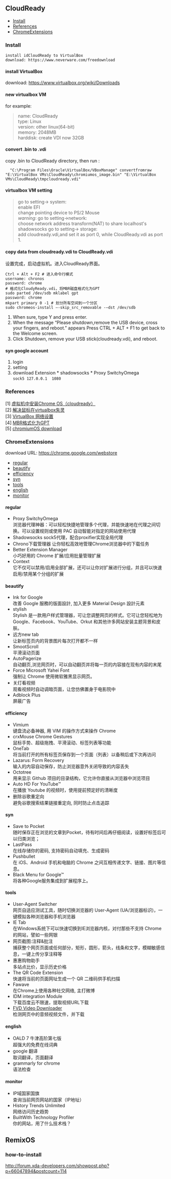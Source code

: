 ## CloudReady
* [Install](#Install)
* [References](#Reference)
* [ChromeExtensions](#ChromeExtensions)

### Install
    install idCloudReady to VirtualBox   
    download: https://www.neverware.com/freedownload

#### install VirtualBox  
download: https://www.virtualbox.org/wiki/Downloads          

#### new virtualbox VM  
for example:
  > name: CloudReady  
    type: Linux  
    version: other linux(64-bit)   
    memory: 2048MB  
    harddisk: create VDI now 32GB  

#### convert .bin to .vdi  
copy .bin to CloudReady directory, then run :
```
  "C:\Program Files\Oracle\VirtualBox/VBoxManage" convertfromraw "E:\VirtualBox VMs\CloudReady\chromiumos_image.bin" "E:\VirtualBox VMs\CloudReady\tmpcloudready.vdi"
```
#### virtualbox VM setting  
  > go to setting-> system:  
    enable EFI  
    change pointing device to PS/2 Mouse  
    *warning*: go to setting->network:  
     choose network address transform(NAT) to share localhost's shadowsocks
     go to setting-> storage:  
     add cloudready.vdi,and set it as port 0, while CloudReady.vdi as port 1.

#### copy data from cloudready.vdi to CloudReady.vdi  
设置完成，启动虚拟机。进入CloudReady界面。
```
Ctrl + Alt + F2 # 进入命令行模式
username: chronos
password: chrome
# 格式化CloudyReady.vdi，将MBR磁盘格式化为GPT
sudo parted /dev/sdb mklabel gpt
password: chrome  
mkpart primary 0 -1 # 划分所有空间到一个分区
sudo chromeos-install –-skip_src_removable -–dst /dev/sdb
```
  1. When sure, type Y and press enter.
  2. When the message “Please shutdown,remove the USB device, cross your fingers, and reboot.” appears
  Press CTRL + ALT + F1 to get back to the Welcome screen.
  3. Click Shutdown, remove your USB stick(cloudready.vdi), and reboot.  

#### syn google account
  1. login
  2. setting
  3. download Extension
    * shadowsocks
    * Proxy SwitchyOmega  
      `sock5 127.0.0.1  1080`

### References
[1] [虚拟机中安装Chrome OS（cloudready）](http://www.gigiwangs.com/archives/1891)   
[2] [解决鼠标在virtualbox失灵](https://equk.co.uk/2016/02/19/cloudready-virtualbox)  
[3] [VirtualBox 网络设置](http://reverland.bitbucket.org/VirtualBox_net.html)  
[4] [MBR格式化为GPT](http://leeforget.blog.51cto.com/6950397/1375908)  
[5] [chromiumOS download](http://arnoldthebat.co.uk/wordpress/)

### ChromeExtensions
download URL: https://chrome.google.com/webstore
+ [regular](#regular)
+ [beautify](#beautify)
+ [efficiency](#efficiency)
+ [syn](#syn)
+ [tools](#tools)
+ [english](#english)
+ [monitor](#monitor)


#### regular
* Proxy SwitchyOmega  
浏览器代理神器：可以轻松快捷地管理多个代理，并能快速地在代理之间切换。可以设置规则或使用 PAC 自动智能对指定的网站使用代理  
* Shadowsocks
 sock5代理，配合proxifier实现全局代理
* Chrono下载管理器
让你轻松高效地管理Chrome浏览器中的下载任务
* Better Extension Manager  
小巧好用的 Chrome 扩展/应用批量管理扩展
* Context  
它不仅可以禁用/启用全部扩展，还可以让你对扩展进行分组，并且可以快速启用/禁用某个分组的扩展

#### beautify
* Ink for Google  
改善 Google 服務的版面設計,
加入更多 Material Design 設計元素
* stylish  
Stylish 是一款用户样式管理器，可让您调整网页的样式。它可让您轻松地为 Google、Facebook、YouTube、Orkut 和其他许多网站安装主题背景和皮肤。
* 远方new tab  
让新标签页内的背景图片每次打开都不一样
* SmootScroll  
平滑滚动页面
* AutoPagerize  
自动翻页,浏览网页时，可以自动翻页并将每一页的内容接在现有内容的末尾
* Force Microsoft Yahei Font  
强制让 Chrome 使用微软雅黑显示网页。
* 关灯看视频  
观看视频时自动调暗页面，让您仿佛置身于电影院中
* Adblock Plus  
屏蔽广告

#### efficiency
* Vimium  
键盘流必备神器, 用 VIM 的操作方式来操作 Chrome
* crxMouse Chrome Gestures  
鼠标手势、超级拖拽、平滑滚动、标签列表等功能
* OneTab  
将当前打开的所有标签页保存到一个页面（列表）以备稍后或下次再访问
* Lazarus: Form Recovery  
输入的内容自动保存，防止浏览器意外关闭导致的内容丢失
* Octotree  
用来显示 Github 项目的目录结构，它允许你直接从浏览器中浏览项目
* Auto HD For YouTube™  
在播放 Youtube 的视频时，使用提前预定好的清晰度
* 删除谷歌重定向  
避免谷歌搜索结果链接重定向, 同时防止点击追踪

#### syn
* Save to Pocket  
随时保存正在浏览的文章到Pocket，待有时间后再仔细阅读，设置好标签后可以归类浏览；
* LastPass  
在线存储你的密码, 支持密码自动填充、生成密码
* Pushbullet  
在 iOS、Android 手机和电脑的 Chrome 之间互相传递文字、链接、图片等信息。  
* Black Menu for Google™  
将各种Google服务集成到扩展程序上。

#### tools
* User-Agent Switcher  
网页自适应测试工具，随时切换浏览器的 User-Agent (UA/浏览器标识)，一键模拟各种浏览器和手机浏览器
* IE Tab  
在Windows系统下可以快速切换到IE浏览器内核，对付那些不支持 Chrome 的网站，譬如一些网银
* 网页截图:注释&批注  
捕获整个网页页面或任何部分，矩形，圆形，箭头，线条和文字，模糊敏感信息，一键上传分享注释等
* 惠惠购物助手  
 多站点比价，显示历史价格
* The QR Code Extension  
 快速将当前的页面网址生成一个 QR 二维码供手机扫描
* Fawave  
在Chrome上使用各种社交网络, 主打微博
* IDM integration Module  
下载百度云不限速，提取视频URL下载
* [FVD Video Downloader](http://www.chromeextensions.org/music-videos-photos/video-downloader/)  
检测网页中的音频视频文件，并下载

#### english
* OALD 7 牛津高阶第七版  
超强大的免费在线词典
* google 翻译  
取词翻译，页面翻译
* grammarly for chrome  
语法检查

#### monitor
* IP域国家国旗  
查询当前网页网站的国家（IP地址）
* History Trends Unlimited  
网络访问历史趋势
* BuiltWith Technology Profiler  
你的网站，用了什么技术栈？


## RemixOS
### how-to-install
http://forum.xda-developers.com/showpost.php?p=66047894&postcount=114
